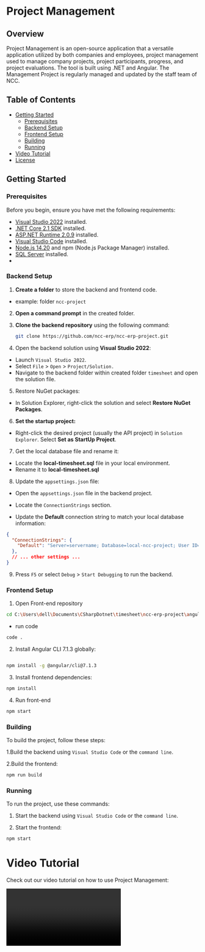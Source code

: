# Project Management

## Overview
Project Management is an open-source application that a versatile application utilized by both companies and employees, project management used to manage company projects, project participants, progress, and project evaluations. The tool is built using .NET and Angular. The Management Project is regularly managed and updated by the staff team of NCC.
 
## Table of Contents

- [Getting Started](#getting-started)
  - [Prerequisites](#prerequisites)
  - [Backend Setup](#backend-setup)
  - [Frontend Setup](#frontend-setup)
  - [Building](#building)
  - [Running](#running)
- [Video Tutorial](#video-tutorial)
- [License](#license)

## Getting Started

### Prerequisites

Before you begin, ensure you have met the following requirements:

- [Visual Studio 2022](https://visualstudio.microsoft.com/) installed.
- [.NET Core 2.1 SDK](https://dotnet.microsoft.com/en-us/download/dotnet/2.1) installed.
- [ASP.NET Runtime 2.0.9](https://dotnet.microsoft.com/en-us/download/dotnet/2.0) installed.
- [Visual Studio Code](https://code.visualstudio.com/) installed.
- [Node.js 14.20](https://nodejs.org/en/blog/release/v14.20.0) and npm (Node.js Package Manager) installed.
- [SQL Server](https://www.microsoft.com/en-in/sql-server/sql-server-downloads) installed.
- <List any other prerequisites>

### Backend Setup

1. **Create a folder** to store the backend and frontend code.
- example:  folder `ncc-project`

2. **Open a command prompt** in the created folder.

3. **Clone the backend repository** using the following command:

   ```bash
   git clone https://github.com/ncc-erp/ncc-erp-project.git
   
4. Open the backend solution using **Visual Studio 2022**:

- Launch `Visual Studio 2022`.
- Select `File` > `Open` > `Project/Solution.`
- Navigate to the backend folder within created folder `timesheet` and open the solution file.
5. Restore NuGet packages:

- In Solution Explorer, right-click the solution and select **Restore NuGet Packages**.
6. **Set the startup project:**

- Right-click the desired project (usually the API project) in `Solution Explorer`.
Select **Set as StartUp Project**.

7. Get the local database file and rename it:

- Locate the **local-timesheet.sql** file in your local environment.
- Rename it to **local-timesheet.sql**
8. Update the `appsettings.json` file:

- Open the `appsettings.json` file in the backend project.

- Locate the `ConnectionStrings` section.

- Update the **Default** connection string to match your local database information:



```json
{
  "ConnectionStrings": {
    "Default": "Server=servername; Database=local-ncc-project; User ID=yourUserId;Password=yourPassword;"
  },
  // ... other settings ...
}
```

9. Press `F5` or select `Debug` > `Start Debugging` to run the backend.

### Frontend Setup
1. Open Front-end repository
```bash
cd C:\Users\dell\Documents\CSharpDotnet\timesheet\ncc-erp-project\angular
```
- run code
```bash
code .
```

2. Install Angular CLI 7.1.3 globally:

```bash

npm install -g @angular/cli@7.1.3

```
3. Install frontend dependencies:
```bash
npm install
```
4. Run front-end
```bash
npm start
```
### Building
To build the project, follow these steps:

1.Build the backend using `Visual Studio Code` or the `command line`.

2.Build the frontend:

```bash
npm run build
```
### Running
To run the project, use these commands:

1. Start the backend using `Visual Studio Code` or the `command line`.

2. Start the frontend:

```bash
npm start
```

# Video Tutorial
Check out our video tutorial on how to use Project Management:



<Video Tutorial>

# License
[MIT](https://github.com/ncc-project/metasign/blob/dev/LICENSE)
